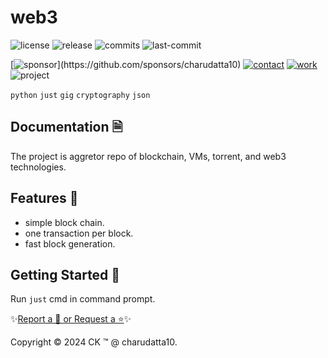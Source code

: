  
# web3

<!-- Badges: Project Status GitHub -->
![license](https://flat.badgen.net/static/license/GPL-3.0/blue)
![release](https://flat.badgen.net/github/release/charudatta10/web3)
![commits](https://flat.badgen.net/github/commits/charudatta10/web3)
![last-commit](https://flat.badgen.net/github/last-commit/charudatta10/web3)

[![sponsor](https://flat.badgen.net//static/sponsor/%E2%9D%A4?)](https://github.com/sponsors/charudatta10)
[![contact](https://flat.badgen.net//static/contact/%E2%98%8E)](https://charudatta10.github.io/LinkNet/)
[![work](https://flat.badgen.net//static/portfolio/%F0%9F%96%BF)](https://charudatta10.github.io/myblog/)
![project](https://flat.badgen.net///static/project/web3)

<!-- Badges: Tools used -->
`python` `just` `gig` `cryptography` `json` 

## Documentation 🗎

The project is aggretor repo of blockchain, VMs, torrent, and web3 technologies.  

## Features 🌟

- simple block chain. 
- one transaction per block. 
- fast block generation. 
 
## Getting Started 🌱

Run `just` cmd in command prompt.

✨[Report a 🐛 or Request a ⭐](https://github.com//web3/issues)✨

Copyright :copyright: 2024 CK :tm: @ charudatta10.   

<!-- Acknowledgment, References, Misc -->
